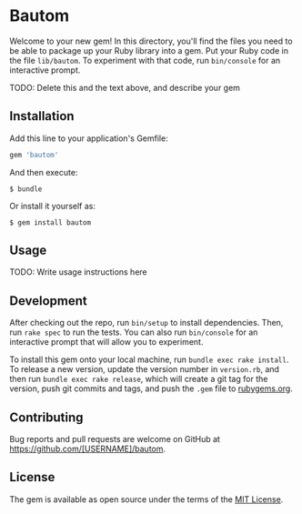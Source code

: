 # Bautom

Welcome to your new gem! In this directory, you'll find the files you need to be able to package up your Ruby library into a gem. Put your Ruby code in the file `lib/bautom`. To experiment with that code, run `bin/console` for an interactive prompt.

TODO: Delete this and the text above, and describe your gem

## Installation

Add this line to your application's Gemfile:

```ruby
gem 'bautom'
```

And then execute:

    $ bundle

Or install it yourself as:

    $ gem install bautom

## Usage

TODO: Write usage instructions here

## Development

After checking out the repo, run `bin/setup` to install dependencies. Then, run `rake spec` to run the tests. You can also run `bin/console` for an interactive prompt that will allow you to experiment.

To install this gem onto your local machine, run `bundle exec rake install`. To release a new version, update the version number in `version.rb`, and then run `bundle exec rake release`, which will create a git tag for the version, push git commits and tags, and push the `.gem` file to [rubygems.org](https://rubygems.org).

## Contributing

Bug reports and pull requests are welcome on GitHub at https://github.com/[USERNAME]/bautom.

## License

The gem is available as open source under the terms of the [MIT License](https://opensource.org/licenses/MIT).

